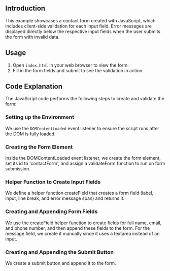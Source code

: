 ## Introduction
This example showcases a contact form created with JavaScript, which includes client-side validation for each input field.
Error messages are displayed directly below the respective input fields when the user submits the form with invalid data.
## Usage
1. Open `index.html` in your web browser to view the form.
2. Fill in the form fields and submit to see the validation in action.
## Code Explanation
The JavaScript code performs the following steps to create and validate the form:
### Setting up the Environment
We use the `DOMContentLoaded` event listener to ensure the script runs after the DOM is fully loaded.
### Creating the Form Element 
Inside the DOMContentLoaded event listener, we create the form element, set its id to 'contactForm', and assign a validateForm function to run on form submission.
### Helper Function to Create Input Fields
We define a helper function createField that creates a form field (label, input, line break, and error message span) and returns it.
### Creating and Appending Form Fields
We use the createField helper function to create fields for full name, email, and phone number, and then append these fields to the form. 
For the message field, we create it manually since it uses a textarea instead of an input.
### Creating and Appending the Submit Button
We create a submit button and append it to the form.
